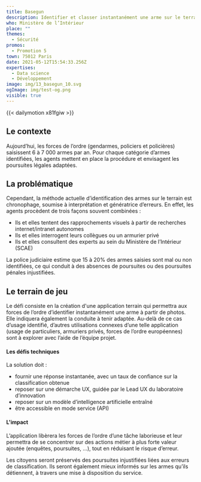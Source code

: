 ```yaml
---
title: Basegun
description: Identifier et classer instantanément une arme sur le terrain
who: Ministère de l’Intérieur
place: ""
themes:
  - Sécurité
promos:
  - Promotion 5
town: 75012 Paris
date: 2021-05-12T15:54:33.256Z
expertises:
  - Data science
  - Développement
image: img/13_basegun_10.svg
ogImage: img/test-og.png
visible: true
---
```

{{< dailymotion x81fgiw >}}

## Le contexte

Aujourd’hui, les forces de l’ordre (gendarmes, policiers et policières) saisissent 6 à 7 000 armes par an. Pour chaque catégorie d’armes identifiées, les agents mettent en place la procédure et envisagent les poursuites légales adaptées.

## La problématique

Cependant, la méthode actuelle d’identification des armes sur le terrain est chronophage, soumise à interprétation et génératrice d’erreurs. En effet, les agents procèdent de trois façons souvent combinées :

* Ils et elles tentent des rapprochements visuels à partir de recherches internet/intranet autonomes
* Ils et elles interrogent leurs collègues ou un armurier privé
* Ils et elles consultent des experts au sein du Ministère de l’Intérieur (SCAE)

La police judiciaire estime que 15 à 20% des armes saisies sont mal ou non identifiées, ce qui conduit à des absences de poursuites ou des poursuites pénales injustifiées.

## Le terrain de jeu

Le défi consiste en la création d'une application terrain qui permettra aux forces de l’ordre d’identifier instantanément une arme à partir de photos. Elle indiquera également la conduite à tenir adaptée. Au-delà de ce cas d’usage identifié, d’autres utilisations connexes d’une telle application (usage de particuliers, armuriers privés, forces de l’ordre européennes) sont à explorer avec l’aide de l’équipe projet.

#### Les défis techniques

La solution doit :

* fournir une réponse instantanée, avec un taux de confiance sur la classification obtenue
* reposer sur une démarche UX, guidée par le Lead UX du laboratoire d’innovation
* reposer sur un modèle d’intelligence artificielle entraîné
* être accessible en mode service (API)

#### L'impact 

L’application libèrera les forces de l’ordre d’une tâche laborieuse et leur permettra de se concentrer sur des actions métier à plus forte valeur ajoutée (enquêtes, poursuites, …), tout en réduisant le risque d’erreur.

Les citoyens seront préservés des poursuites injustifiées liées aux erreurs de classification. Ils seront également mieux informés sur les armes qu’ils détiennent, à travers une mise à disposition du service.